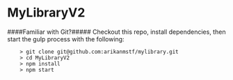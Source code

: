 # MyLibraryV2


####Familiar with Git?#####
Checkout this repo, install dependencies, then start the gulp process with the following:

```
	> git clone git@github.com:arikanmstf/mylibrary.git
	> cd MyLibraryV2
	> npm install
	> npm start
```